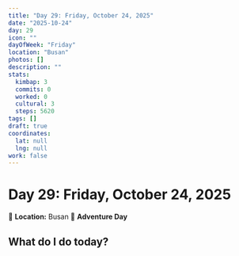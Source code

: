 ```yaml
---
title: "Day 29: Friday, October 24, 2025"
date: "2025-10-24"
day: 29
icon: ""
dayOfWeek: "Friday"
location: "Busan"
photos: []
description: ""
stats:
  kimbap: 3
  commits: 0
  worked: 0
  cultural: 3
  steps: 5620
tags: []
draft: true
coordinates:
  lat: null
  lng: null
work: false
---
```

# Day 29: Friday, October 24, 2025

📍 **Location:** Busan
🎒 **Adventure Day**

## What do I do today?


